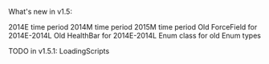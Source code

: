What's new in v1.5:

2014E time period
2014M time period
2015M time period
Old ForceField for 2014E-2014L
Old HealthBar for 2014E-2014L
Enum class for old Enum types

TODO in v1.5.1:
LoadingScripts
